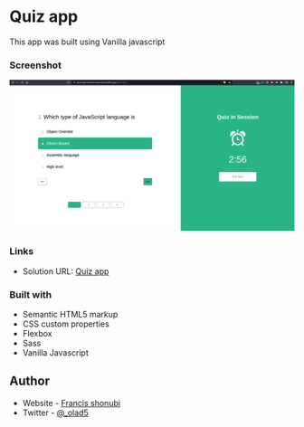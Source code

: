 # Quiz app

This app was built using Vanilla javascript

### Screenshot

![](./assets/quiz_app_vanilla_javascript.png)

### Links

- Solution URL: [Quiz app](https://quiz-app-vanilla-javascript.netlify.app/)

### Built with

- Semantic HTML5 markup
- CSS custom properties
- Flexbox
- Sass
- Vanilla Javascript

## Author
- Website - [Francis shonubi](https://github.com/olad5)
- Twitter - [@_olad5](https://www.twitter.com/olad5)


